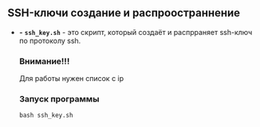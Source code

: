 ## SSH-ключи создание и распроостраннение
- **-** **`ssh_key.sh`** - это скрипт, который создаёт и распрраняет ssh-ключ по протоколу ssh.
  ### Внимание!!!
  Для работы нужен список с ip

  ### Запуск программы
  ```
  bash ssh_key.sh
  ```
  
